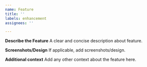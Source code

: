 ```yaml
---
name: Feature
title: ''
labels: enhancement
assignees: ''

---
```


**Describe the Feature**
A clear and concise description about feature.

**Screenshots/Design**
If applicable, add screenshots/design.

**Additional context**
Add any other context about the feature here.
